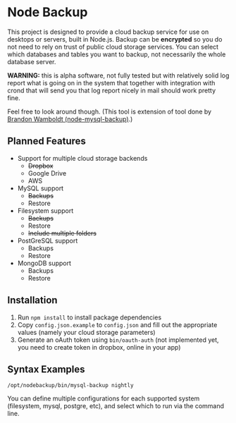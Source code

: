 Node Backup
===========

This project is designed to provide a cloud backup service for use on desktops or servers, built in Node.js.
Backup can be **encrypted** so you do not need to rely on trust of public cloud storage services.
You can select which databases and tables you want to backup, not necessarily the whole database server.

**WARNING:** this is alpha software, not fully tested but with relatively solid log report what is going on in the system
that together with integration with crond that will send you that log report nicely in mail should work pretty fine.

Feel free to look around though.
(This tool is extension of tool done by [Brandon Wamboldt (node-mysql-backup)](https://github.com/brandonwamboldt/nodebackup).)

Planned Features
----------------

* Support for multiple cloud storage backends
    * ~~Dropbox~~
    * Google Drive
    * AWS
* MySQL support
    * ~~Backups~~
    * Restore
* Filesystem support
    * ~~Backups~~
    * Restore
    * ~~Include multiple folders~~
* PostGreSQL support
    * Backups
    * Restore
* MongoDB support
    * Backups
    * Restore

Installation
------------

1. Run `npm install` to install package dependencies
2. Copy `config.json.example` to `config.json` and fill out the appropriate values (namely your cloud storage parameters)
3. Generate an oAuth token using `bin/oauth-auth` (not implemented yet, you need to create token in dropbox, online in your app)

Syntax Examples
---------------

```
/opt/nodebackup/bin/mysql-backup nightly
```

You can define multiple configurations for each supported system (filesystem, mysql, postgre, etc), 
and select which to run via the command line.